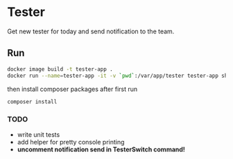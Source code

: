 # Tester

Get new tester for today and send notification to the team.

## Run

```bash
docker image build -t tester-app .
docker run --name=tester-app -it -v `pwd`:/var/app/tester tester-app sh
```

then install composer packages after first run

```bash
composer install
```

### TODO

* write unit tests
* add helper for pretty console printing
* __uncomment notification send in TesterSwitch command!__